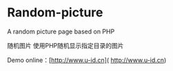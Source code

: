 # Random-picture
A random picture page based on PHP

随机图片
使用PHP随机显示指定目录的图片

Demo online：[http://www.u-id.cn]( http://www.u-id.cn)


